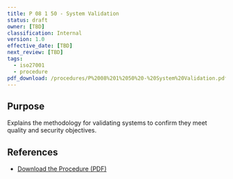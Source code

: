 ```yaml
---
title: P 08 1 50 - System Validation
status: draft
owner: [TBD]
classification: Internal
version: 1.0
effective_date: [TBD]
next_review: [TBD]
tags:
  - iso27001
  - procedure
pdf_download: /procedures/P%2008%201%2050%20-%20System%20Validation.pdf
---
```


## Purpose
Explains the methodology for validating systems to confirm they meet quality and security objectives.

## References
- [Download the Procedure (PDF)](/procedures/P%2008%201%2050%20-%20System%20Validation.pdf)
